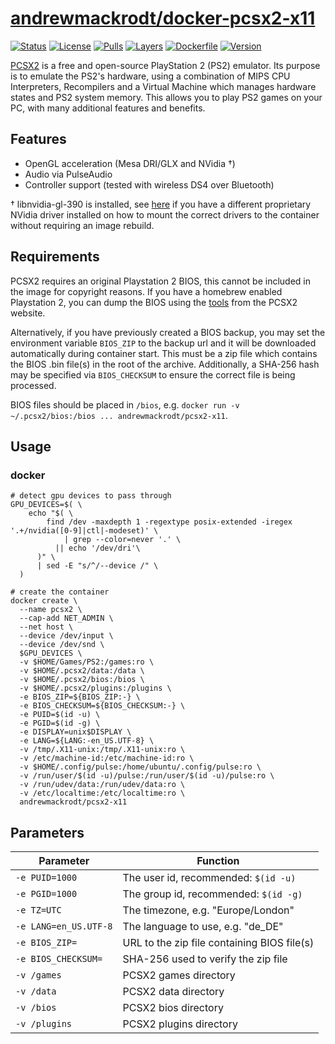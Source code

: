 # [andrewmackrodt/docker-pcsx2-x11](https://github.com/andrewmackrodt/dockerfiles/tree/master/pcsx2-x11)

[![Status](https://jenkins.mackrodt.io/buildStatus/icon?style=flat-square&job=dockerfiles%2Fpcsx2-x11)][status]
[![License](https://img.shields.io/github/license/andrewmackrodt/dockerfiles.svg?color=blue&style=flat-square)][license]
[![Pulls](https://img.shields.io/docker/pulls/andrewmackrodt/pcsx2-x11.svg?style=flat-square)][pulls]
[![Layers](https://images.microbadger.com/badges/image/andrewmackrodt/pcsx2-x11.svg)][layers]
[![Dockerfile](https://img.shields.io/github/size/andrewmackrodt/dockerfiles/pcsx2-x11/Dockerfile.svg?style=flat-square&label=dockerfile)][dockerfile]
[![Version](https://images.microbadger.com/badges/version/andrewmackrodt/pcsx2-x11.svg?style=flat-square)][version]

[status]: https://jenkins.mackrodt.io/job/dockerfiles/job/pcsx2-x11/
[license]: https://github.com/andrewmackrodt/dockerfiles/blob/master/LICENSE
[pulls]: https://cloud.docker.com/repository/docker/andrewmackrodt/pcsx2-x11
[layers]: https://microbadger.com/images/andrewmackrodt/pcsx2-x11
[dockerfile]: https://github.com/andrewmackrodt/dockerfiles/blob/master/pcsx2-x11/Dockerfile
[version]: https://hub.docker.com/r/andrewmackrodt/pcsx2-x11/tags

[PCSX2](https://pcsx2.net/) is a free and open-source PlayStation 2 (PS2)
emulator. Its purpose is to emulate the PS2's hardware, using a combination
of MIPS CPU Interpreters, Recompilers and a Virtual Machine which manages
hardware states and PS2 system memory. This allows you to play PS2 games on
your PC, with many additional features and benefits.

## Features

* OpenGL acceleration (Mesa DRI/GLX and NVidia †)
* Audio via PulseAudio
* Controller support (tested with wireless DS4 over Bluetooth)

† libnvidia-gl-390 is installed, see [here][gist] if you have a different
proprietary NVidia driver installed on how to mount the correct drivers to
the container without requiring an image rebuild.

[gist]: https://gist.github.com/andrewmackrodt/e5f9eaf63c9296db73901796bc46a3f8

## Requirements

PCSX2 requires an original Playstation 2 BIOS, this cannot be included in the
image for copyright reasons. If you have a homebrew enabled Playstation 2,
you can dump the BIOS using the [tools][pcsx2-tools] from the PCSX2 website.

Alternatively, if you have previously created a BIOS backup, you may set the
environment variable `BIOS_ZIP` to the backup url and it will be downloaded
automatically during container start. This must be a zip file which contains
the BIOS .bin file(s) in the root of the archive. Additionally, a SHA-256
hash may be specified via `BIOS_CHECKSUM` to ensure the correct file is being
processed.

BIOS files should be placed in `/bios`, e.g.
`docker run -v ~/.pcsx2/bios:/bios ... andrewmackrodt/pcsx2-x11`. 

[pcsx2-tools]: https://pcsx2.net/download/releases/tools.html

## Usage

### docker

```
# detect gpu devices to pass through
GPU_DEVICES=$( \
    echo "$( \
        find /dev -maxdepth 1 -regextype posix-extended -iregex '.+/nvidia([0-9]|ctl|-modeset)' \
            | grep --color=never '.' \
          || echo '/dev/dri'\
      )" \
      | sed -E "s/^/--device /" \
  )

# create the container
docker create \
  --name pcsx2 \
  --cap-add NET_ADMIN \
  --net host \
  --device /dev/input \
  --device /dev/snd \
  $GPU_DEVICES \
  -v $HOME/Games/PS2:/games:ro \
  -v $HOME/.pcsx2/data:/data \
  -v $HOME/.pcsx2/bios:/bios \
  -v $HOME/.pcsx2/plugins:/plugins \
  -e BIOS_ZIP=${BIOS_ZIP:-} \
  -e BIOS_CHECKSUM=${BIOS_CHECKSUM:-} \
  -e PUID=$(id -u) \
  -e PGID=$(id -g) \
  -e DISPLAY=unix$DISPLAY \
  -e LANG=${LANG:-en_US.UTF-8} \
  -v /tmp/.X11-unix:/tmp/.X11-unix:ro \
  -v /etc/machine-id:/etc/machine-id:ro \
  -v $HOME/.config/pulse:/home/ubuntu/.config/pulse:ro \
  -v /run/user/$(id -u)/pulse:/run/user/$(id -u)/pulse:ro \
  -v /run/udev/data:/run/udev/data:ro \
  -v /etc/localtime:/etc/localtime:ro \
  andrewmackrodt/pcsx2-x11
```

## Parameters

| Parameter | Function |
| --- | --- |
| `-e PUID=1000` | The user id, recommended: `$(id -u)` |
| `-e PGID=1000` | The group id, recommended: `$(id -g)` |
| `-e TZ=UTC` | The timezone, e.g. "Europe/London" |
| `-e LANG=en_US.UTF-8` | The language to use, e.g. "de_DE" |
| `-e BIOS_ZIP=` | URL to the zip file containing BIOS file(s) |
| `-e BIOS_CHECKSUM=` | SHA-256 used to verify the zip file |
| `-v /games` | PCSX2 games directory |
| `-v /data` | PCSX2 data directory |
| `-v /bios` | PCSX2 bios directory |
| `-v /plugins` | PCSX2 plugins directory |

